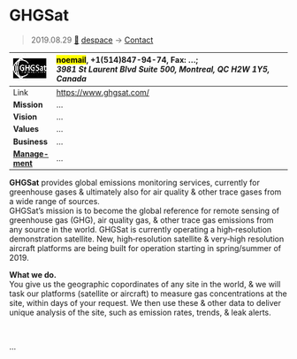 # GHGSat
> 2019.08.29 [🚀](../index/index.md) [despace](index.md) → [Contact](contact.md)

|[![](f/contact/g/ghgsat_logo1_thumb.jpg)](f/contact/g/ghgsat_logo1.png)|<mark>noemail</mark>, +1(514)847-94-74, Fax: …;<br> *3981 St Laurent Blvd Suite 500, Montreal, QC H2W 1Y5, Canada*|
|:--|:--|
|Link|<https://www.ghgsat.com/>|
|**Mission**|…|
|**Vision**|…|
|**Values**|…|
|**Business**|…|
|**[Manage-<br>ment](mgmt.md)**|…|

**GHGSat** provides global emissions monitoring services, currently for greenhouse gases & ultimately also for air quality & other trace gases from a wide range of sources.  
GHGSat’s mission is to become the global reference for remote sensing of greenhouse gas (GHG), air quality gas, & other trace gas emissions from any source in the world. GHGSat is currently operating a high‑resolution demonstration satellite. New, high‑resolution satellite & very‑high resolution aircraft platforms are being built for operation starting in spring/summer of 2019.

**What we do.**  
You give us the geographic copordinates of any site in the world, & we will task our platforms (satellite or aircraft) to measure gas concentrations at the site, within days of your request. We then use these & other data to deliver unique analysis of the site, such as emission rates, trends, & leak alerts.


<p style="page-break-after:always"> </p>

…
